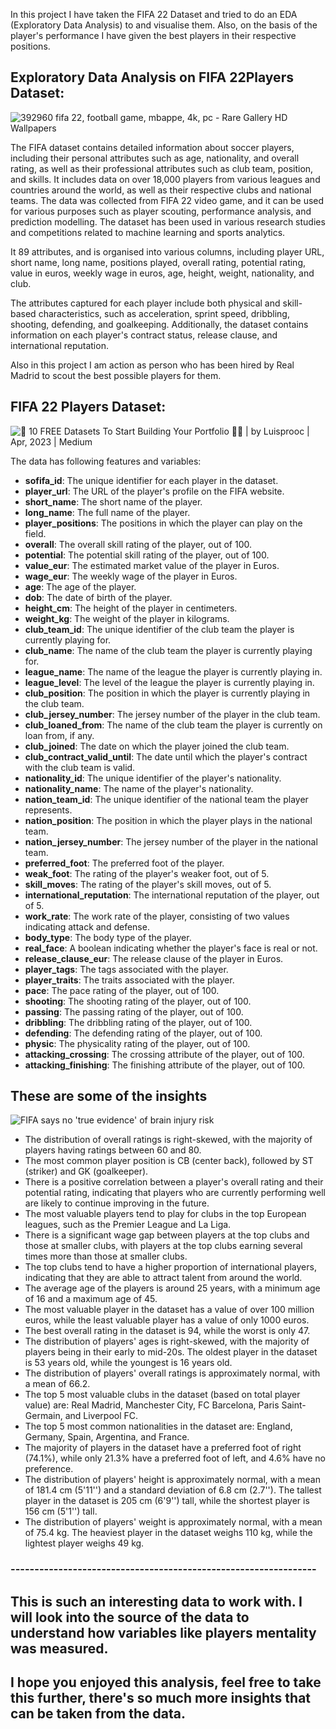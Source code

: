 ﻿In this project I have taken the FIFA 22 Dataset and tried to do an EDA (Exploratory Data Analysis) to and visualise them. Also, on the basis of the player's performance I have given the best players in their respective positions.



## Exploratory Data Analysis on FIFA 22Players Dataset:

![392960 fifa 22, football game, mbappe, 4k, pc - Rare Gallery HD Wallpapers](https://rare-gallery.com/mocahbig/392960-fifa-22-football-game-mbappe-4k-pc-wallpaper.jpg)



The FIFA dataset contains detailed information about soccer players, including their personal attributes such as age, nationality, and overall rating, as well as their professional attributes such as club team, position, and skills. It includes data on over 18,000 players from various leagues and countries around the world, as well as their respective clubs and national teams. The data was collected from FIFA 22 video game, and it can be used for various purposes such as player scouting, performance analysis, and prediction modelling. The dataset has been used in various research studies and competitions related to machine learning and sports analytics.

 It 89 attributes, and is organised into various columns, including player URL, short name, long name, positions played, overall rating, potential rating, value in euros, weekly wage in euros, age, height, weight, nationality, and club.

The attributes captured for each player include both physical and skill-based characteristics, such as acceleration, sprint speed, dribbling, shooting, defending, and goalkeeping. Additionally, the dataset contains information on each player's contract status, release clause, and international reputation.

Also in this project I am action as person who has been hired by Real Madrid to scout the best possible players for them.

## FIFA 22 Players Dataset:

![🚀 10 FREE Datasets To Start Building Your Portfolio 👨‍💻 | by Luisprooc |  Apr, 2023 | Medium](https://miro.medium.com/v2/resize:fit:1400/1*XUnOXFRpL7MT3fTriS3Vjw.jpeg)


The data has following features and variables:

-   **sofifa_id**: The unique identifier for each player in the dataset.
-   **player_url**: The URL of the player's profile on the FIFA website.
-   **short_name**: The short name of the player.
-   **long_name**: The full name of the player.
-   **player_positions**: The positions in which the player can play on the field.
-   **overall**: The overall skill rating of the player, out of 100.
-   **potential**: The potential skill rating of the player, out of 100.
-   **value_eur**: The estimated market value of the player in Euros.
-   **wage_eur**: The weekly wage of the player in Euros.
-   **age**: The age of the player.
-   **dob**: The date of birth of the player.
-   **height_cm**: The height of the player in centimeters.
-   **weight_kg**: The weight of the player in kilograms.
-   **club_team_id**: The unique identifier of the club team the player is currently playing for.
-   **club_name**: The name of the club team the player is currently playing for.
-   **league_name**: The name of the league the player is currently playing in.
-   **league_level**: The level of the league the player is currently playing in.
-   **club_position**: The position in which the player is currently playing in the club team.
-   **club_jersey_number**: The jersey number of the player in the club team.
-   **club_loaned_from**: The name of the club team the player is currently on loan from, if any.
-   **club_joined**: The date on which the player joined the club team.
-   **club_contract_valid_until**: The date until which the player's contract with the club team is valid.
-   **nationality_id**: The unique identifier of the player's nationality.
-   **nationality_name**: The name of the player's nationality.
-   **nation_team_id**: The unique identifier of the national team the player represents.
-   **nation_position**: The position in which the player plays in the national team.
-   **nation_jersey_number**: The jersey number of the player in the national team.
-   **preferred_foot**: The preferred foot of the player.
-   **weak_foot**: The rating of the player's weaker foot, out of 5.
-   **skill_moves**: The rating of the player's skill moves, out of 5.
-   **international_reputation**: The international reputation of the player, out of 5.
-   **work_rate**: The work rate of the player, consisting of two values indicating attack and defense.
-   **body_type**: The body type of the player.
-   **real_face**: A boolean indicating whether the player's face is real or not.
-   **release_clause_eur**: The release clause of the player in Euros.
-   **player_tags**: The tags associated with the player.
-   **player_traits**: The traits associated with the player.
-   **pace**: The pace rating of the player, out of 100.
-   **shooting**: The shooting rating of the player, out of 100.
-   **passing**: The passing rating of the player, out of 100.
-   **dribbling**: The dribbling rating of the player, out of 100.
-   **defending**: The defending rating of the player, out of 100.
-   **physic**: The physicality rating of the player, out of 100.
-   **attacking_crossing**: The crossing attribute of the player, out of 100.
-   **attacking_finishing**: The finishing attribute of the player, out of 100.

## These are some of the insights

![FIFA says no 'true evidence' of brain injury risk](https://www.nation.com.pk/digital_images/extra-large/2017-02-16/fifa-says-no-true-evidence-of-brain-injury-risk-1487269016-2416.jpg)

-   The distribution of overall ratings is right-skewed, with the majority of players having ratings between 60 and 80.
-   The most common player position is CB (center back), followed by ST (striker) and GK (goalkeeper).
-   There is a positive correlation between a player's overall rating and their potential rating, indicating that players who are currently performing well are likely to continue improving in the future.
-   The most valuable players tend to play for clubs in the top European leagues, such as the Premier League and La Liga.
-   There is a significant wage gap between players at the top clubs and those at smaller clubs, with players at the top clubs earning several times more than those at smaller clubs.
-   The top clubs tend to have a higher proportion of international players, indicating that they are able to attract talent from around the world.
-   The average age of the players is around 25 years, with a minimum age of 16 and a maximum age of 45.
-   The most valuable player in the dataset has a value of over 100 million euros, while the least valuable player has a value of only 1000 euros.
-   The best overall rating in the dataset is 94, while the worst is only 47.
-   The distribution of players' ages is right-skewed, with the majority of players being in their early to mid-20s. The oldest player in the dataset is 53 years old, while the youngest is 16 years old.
-   The distribution of players' overall ratings is approximately normal, with a mean of 66.2.
-   The top 5 most valuable clubs in the dataset (based on total player value) are: Real Madrid, Manchester City, FC Barcelona, Paris Saint-Germain, and Liverpool FC.
-   The top 5 most common nationalities in the dataset are: England, Germany, Spain, Argentina, and France.
-   The majority of players in the dataset have a preferred foot of right (74.1%), while only 21.3% have a preferred foot of left, and 4.6% have no preference.
-   The distribution of players' height is approximately normal, with a mean of 181.4 cm (5'11'') and a standard deviation of 6.8 cm (2.7''). The tallest player in the dataset is 205 cm (6'9'') tall, while the shortest player is 156 cm (5'1'') tall.
-   The distribution of players' weight is approximately normal, with a mean of 75.4 kg. The heaviest player in the dataset weighs 110 kg, while the lightest player weighs 49 kg.

### ----------------------------------------------------------------

## This is such an interesting data to work with. I will look into the source of the data to understand how variables like players mentality was measured.

 ## I hope you enjoyed this analysis, feel free to take this further, there's so much more insights that can be taken from the data.
